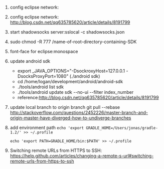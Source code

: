 1. config eclipse network:
3. config eclipse network:
http://blog.csdn.net/qq635785620/article/details/8191799

2. start shadowsocks server:sslocal -c shadowsocks.json

3. sudo chmod -R 777 /name-of-root-directory-containing-SDK

4. font-face for eclipse:monospace

5. update android sdk
   * export _JAVA_OPTIONS="-DsockroxyHost=127.0.0.1 -DsocksProxyPort=1080" (./android sdk)
   * cd /home/logan/development/android/android-sdk 
   * ./tools/android list sdk 
   * ./tools/android update sdk --no-ui --filter index_number
   * reference:http://blog.csdn.net/qq635785620/article/details/8191799
6. update local branch to origin branch
   git pull --rebase
   http://stackoverflow.com/questions/2452226/master-branch-and-origin-master-have-diverged-how-to-undiverge-branches
7. add environment path
   `echo 'export GRADLE_HOME=/Users/jonas/gradle-1.2/' >> ~/.profile`

   `echo 'export PATH=GRADLE_HOME/bin:$PATH' >> ~/.profile`
8. Switching remote URLs from HTTPS to SSH:            https://help.github.com/articles/changing-a-remote-s-url#switching-remote-urls-from-https-to-ssh

